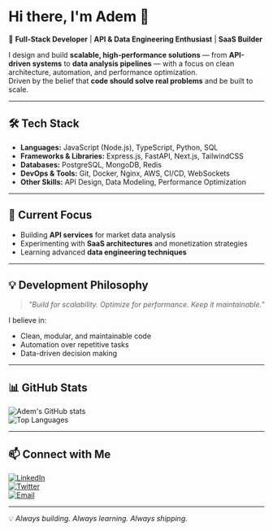 # Hi there, I'm Adem 👋  

🚀 **Full-Stack Developer** | **API & Data Engineering Enthusiast** | **SaaS Builder**  

I design and build **scalable, high-performance solutions** — from **API-driven systems** to **data analysis pipelines** — with a focus on clean architecture, automation, and performance optimization.  
Driven by the belief that **code should solve real problems** and be built to scale.  

---

## 🛠 Tech Stack
- **Languages:** JavaScript (Node.js), TypeScript, Python, SQL  
- **Frameworks & Libraries:** Express.js, FastAPI, Next.js, TailwindCSS  
- **Databases:** PostgreSQL, MongoDB, Redis  
- **DevOps & Tools:** Git, Docker, Nginx, AWS, CI/CD, WebSockets  
- **Other Skills:** API Design, Data Modeling, Performance Optimization  

---

## 🎯 Current Focus
- Building **API services** for market data analysis  
- Experimenting with **SaaS architectures** and monetization strategies  
- Learning advanced **data engineering techniques**  

---

## 💡 Development Philosophy
> *"Build for scalability. Optimize for performance. Keep it maintainable."*

I believe in:
- Clean, modular, and maintainable code  
- Automation over repetitive tasks  
- Data-driven decision making  

---

## 📊 GitHub Stats
![Adem's GitHub stats](https://github-readme-stats.vercel.app/api?username=ademchaoua&show_icons=true&theme=radical)  
![Top Languages](https://github-readme-stats.vercel.app/api/top-langs/?username=ademchaoua&layout=compact&theme=radical)  

---

## 📫 Connect with Me
[![LinkedIn](https://img.shields.io/badge/LinkedIn-0077B5?style=for-the-badge&logo=linkedin&logoColor=white)](https://linkedin.com/in/ademchaoua)  
[![Twitter](https://img.shields.io/badge/Twitter-000000?style=for-the-badge&logo=x&logoColor=white)](https://twitter.com/ademchaoua_)  
[![Email](https://img.shields.io/badge/Email-D14836?style=for-the-badge&logo=gmail&logoColor=white)](mailto:adem.chaoua.1444@gmail.com)  

---

💡 *Always building. Always learning. Always shipping.*

